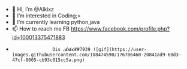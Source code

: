 - 👋 Hi, I’m @Aikixz
- 👀 I’m interested in Coding;>
- 🌱 I’m currently learning python,java
- 📫 How to reach me FB https://www.facebook.com/profile.php?id=100013375471883
-                    Dis 𝓐𝓲𝓴𝓲𝓧#7939 ![gif](https://user-images.githubusercontent.com/108474590/176706460-20841ad9-60d3-47cf-8065-cb93c015cc5a.png)



<!---
Aikixz/Aikixz is a ✨ special ✨ repository because its `README.md` (this file) appears on your GitHub profile.
You can click the Preview link to take a look at your changes.
--->
